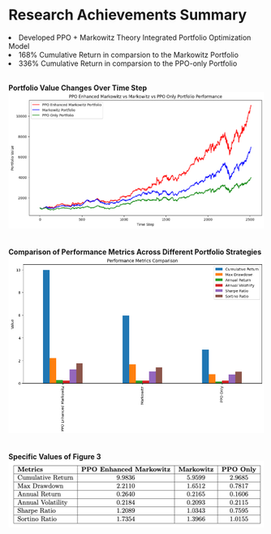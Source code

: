 # Research Achievements Summary

<li>Developed PPO + Markowitz Theory Integrated Portfolio Optimization Model</li>
<li><storng>168% Cumulative Return in comparsion to the Markowitz Portfolio</storng></li>
<li><storng>336% Cumulative Return in comparsion to the PPO-only Portfolio</storng></li>

<br>

<strong>Portfolio Value Changes Over Time Step</strong><br>
<img src='Figure 2.png'><br><br><br>
<strong>Comparison of Performance Metrics Across Different Portfolio Strategies</strong><br>
<img src='Figure 3.png'><br><br><br>
<strong>Specific Values of Figure 3</strong><br>
<img src='Figure 4.png'><br><br><br>

